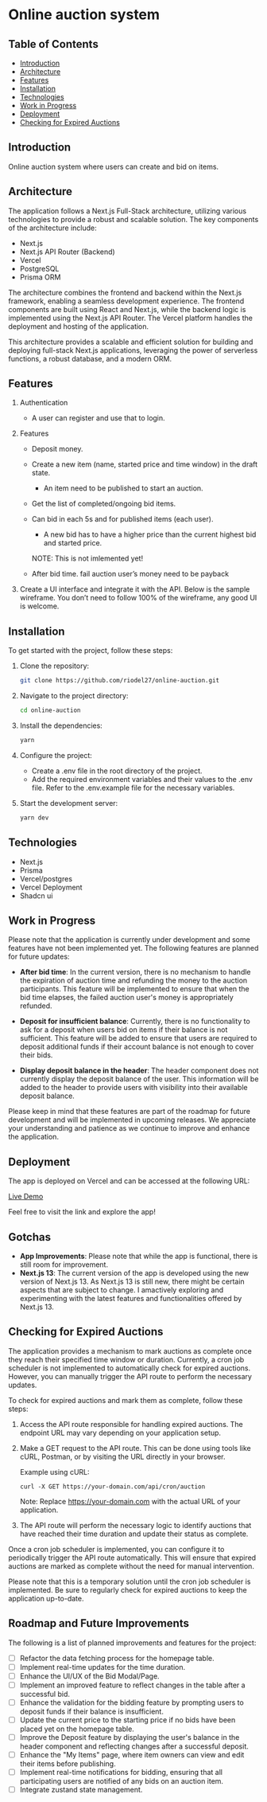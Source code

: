 # Online auction system

## Table of Contents

- [Introduction](#introduction)
- [Architecture](#architecture)
- [Features](#features)
- [Installation](#installation)
- [Technologies](#technologies)
- [Work in Progress](#work-in-progress)
- [Deployment](#deployment)
- [Checking for Expired Auctions](#checking-for-expired-auctions)

## Introduction

Online auction system where users can create and bid on items.

## Architecture

The application follows a Next.js Full-Stack architecture, utilizing various technologies to provide a robust and scalable solution. The key components of the architecture include:

- Next.js
- Next.js API Router (Backend)
- Vercel
- PostgreSQL
- Prisma ORM

The architecture combines the frontend and backend within the Next.js framework, enabling a seamless development experience. The frontend components are built using React and Next.js, while the backend logic is implemented using the Next.js API Router. The Vercel platform handles the deployment and hosting of the application.

This architecture provides a scalable and efficient solution for building and deploying full-stack Next.js applications, leveraging the power of serverless functions, a robust database, and a modern ORM.

## Features

1. Authentication
   - A user can register and use that to login.
2. Features

   - Deposit money.
   - Create a new item (name, started price and time window) in the draft state.
     - An item need to be published to start an auction.
   - Get the list of completed/ongoing bid items.
   - Can bid in each 5s and for published items (each user).

     - A new bid has to have a higher price than the current highest bid and started price.

     NOTE: This is not imlemented yet!

   - After bid time. fail auction user’s money need to be payback

3. Create a UI interface and integrate it with the API. Below is the sample wireframe.
   You don’t need to follow 100% of the wireframe, any good UI is welcome.

## Installation

To get started with the project, follow these steps:

1. Clone the repository:

   ```bash
   git clone https://github.com/riodel27/online-auction.git
   ```

2. Navigate to the project directory:

   ```bash
   cd online-auction
   ```

3. Install the dependencies:

   ```bash
   yarn
   ```

4. Configure the project:

   - Create a .env file in the root directory of the project.
   - Add the required environment variables and their values to the .env file. Refer to the .env.example file for the necessary variables.

5. Start the development server:
   ```bash
   yarn dev
   ```

## Technologies

- Next.js
- Prisma
- Vercel/postgres
- Vercel Deployment
- Shadcn ui

## Work in Progress

Please note that the application is currently under development and some features have not been implemented yet. The following features are planned for future updates:

- **After bid time**: In the current version, there is no mechanism to handle the expiration of auction time and refunding the money to the auction participants. This feature will be implemented to ensure that when the bid time elapses, the failed auction user's money is appropriately refunded.

- **Deposit for insufficient balance**: Currently, there is no functionality to ask for a deposit when users bid on items if their balance is not sufficient. This feature will be added to ensure that users are required to deposit additional funds if their account balance is not enough to cover their bids.

- **Display deposit balance in the header**: The header component does not currently display the deposit balance of the user. This information will be added to the header to provide users with visibility into their available deposit balance.

Please keep in mind that these features are part of the roadmap for future development and will be implemented in upcoming releases. We appreciate your understanding and patience as we continue to improve and enhance the application.

## Deployment

The app is deployed on Vercel and can be accessed at the following URL:

[Live Demo](https://online-auction-flax.vercel.app/)

Feel free to visit the link and explore the app!

## Gotchas

- **App Improvements**: Please note that while the app is functional, there is still room for improvement.
- **Next.js 13**: The current version of the app is developed using the new version of Next.js 13. As Next.js 13 is still new, there might be certain aspects that are subject to change. I amactively exploring and experimenting with the latest features and functionalities offered by Next.js 13.

## Checking for Expired Auctions

The application provides a mechanism to mark auctions as complete once they reach their specified time window or duration. Currently, a cron job scheduler is not implemented to automatically check for expired auctions. However, you can manually trigger the API route to perform the necessary updates.

To check for expired auctions and mark them as complete, follow these steps:

1. Access the API route responsible for handling expired auctions. The endpoint URL may vary depending on your application setup.

2. Make a GET request to the API route. This can be done using tools like cURL, Postman, or by visiting the URL directly in your browser.

   Example using cURL:

   ```
   curl -X GET https://your-domain.com/api/cron/auction
   ```

   Note: Replace https://your-domain.com with the actual URL of your application.

3. The API route will perform the necessary logic to identify auctions that have reached their time duration and update their status as complete.

Once a cron job scheduler is implemented, you can configure it to periodically trigger the API route automatically. This will ensure that expired auctions are marked as complete without the need for manual intervention.

Please note that this is a temporary solution until the cron job scheduler is implemented. Be sure to regularly check for expired auctions to keep the application up-to-date.

## Roadmap and Future Improvements

The following is a list of planned improvements and features for the project:

- [ ] Refactor the data fetching process for the homepage table.
- [ ] Implement real-time updates for the time duration.
- [ ] Enhance the UI/UX of the Bid Modal/Page.
- [ ] Implement an improved feature to reflect changes in the table after a successful bid.
- [ ] Enhance the validation for the bidding feature by prompting users to deposit funds if their balance is insufficient.
- [ ] Update the current price to the starting price if no bids have been placed yet on the homepage table.
- [ ] Improve the Deposit feature by displaying the user's balance in the header component and reflecting changes after a successful deposit.
- [ ] Enhance the "My Items" page, where item owners can view and edit their items before publishing.
- [ ] Implement real-time notifications for bidding, ensuring that all participating users are notified of any bids on an auction item.
- [ ] Integrate zustand state management.

